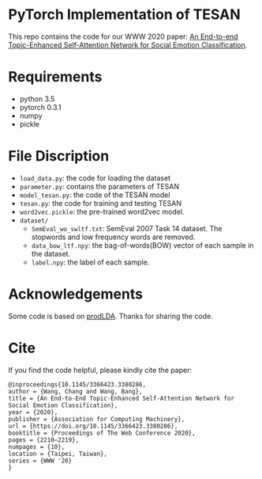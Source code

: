 # PyTorch Implementation of TESAN

This repo contains the code for our WWW 2020 paper: [An End-to-end Topic-Enhanced Self-Attention Network for Social Emotion Classification](https://dl.acm.org/doi/10.1145/3366423.3380286).

# Requirements

- python 3.5
- pytorch 0.3.1
- numpy
- pickle

# File Discription

- `load_data.py`: the code for loading the dataset
- `parameter.py`: contains the parameters of TESAN
- `model_tesan.py`: the code of the TESAN model
- `tesan.py`: the code for training and testing TESAN
- `word2vec.pickle`: the pre-trained word2vec model.
- `dataset/`
  - `SemEval_wo_swltf.txt`: SemEval 2007 Task 14 dataset. The stopwords and low frequency words are removed.
  - `data_bow_ltf.npy`: the bag-of-words(BOW) vector of each sample in the dataset.
  - `label.npy`: the label of each sample.

# Acknowledgements

Some code is based on [prodLDA](https://github.com/hyqneuron/pytorch-avitm). Thanks for sharing the code.

# Cite
  
If you find the code helpful, please kindly cite the paper:
```
@inproceedings{10.1145/3366423.3380286,  
author = {Wang, Chang and Wang, Bang},  
title = {An End-to-End Topic-Enhanced Self-Attention Network for Social Emotion Classification},  
year = {2020},  
publisher = {Association for Computing Machinery},  
url = {https://doi.org/10.1145/3366423.3380286},  
booktitle = {Proceedings of The Web Conference 2020},  
pages = {2210–2219},  
numpages = {10},  
location = {Taipei, Taiwan},  
series = {WWW '20}  
}
```